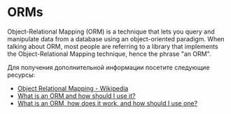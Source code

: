 # ORMs

Object-Relational Mapping (ORM) is a technique that lets you query and manipulate data from a database using an object-oriented paradigm. When talking about ORM, most people are referring to a library that implements the Object-Relational Mapping technique, hence the phrase "an ORM".

Для получения дополнительной информации посетите следующие ресурсы:

- [Object Relational Mapping - Wikipedia](https://en.wikipedia.org/wiki/Object–relational_mapping)
- [What is an ORM and how should I use it?](https://stackoverflow.com/questions/1279613/what-is-an-orm-how-does-it-work-and-how-should-i-use-one)
- [What is an ORM, how does it work, and how should I use one?](https://stackoverflow.com/a/1279678)